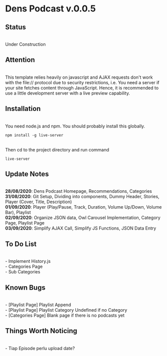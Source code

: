 # Dens Podcast v.0.0.5

## Status
<br>Under Construction

## Attention
<br> This template relies heavily on javascript and AJAX requests don't work with the file:// protocol due to security restrictions, i.e. You need a server if your site fetches content through JavaScript. Hence, it is recommended to use a little development server with a live preview capability.

## Installation
<br>You need node.js and npm. You should probably install this globally.
```
npm install -g live-server
```
<br>Then cd to the project directory and run command
```
live-server
```

## Update Notes
<br>**28/08/2020**: Dens Podcast Homepage, Recommendations, Categories
<br>**31/08/2020**: Git Setup, Dividing into components, Dummy Header, Stories, Player (Cover, Title, Description)
<br>**01/09/2020**: Player (Play/Pause, Track, Duration, Volume Up/Down, Volume Bar), Playlist
<br>**02/09/2020**: Organize JSON data, Owl Carousel Implementation, Category Page, Playlist Page
<br>**03/09/2020**: Simplify AJAX Call, Simplify JS Functions, JSON Data Entry

## To Do List
<br>- Implement History.js
<br>- Categories Page
<br>- Sub Categories

## Known Bugs
<br>- [Playlist Page] Playlist Append
<br>- [Playlist Page] Playlist Category Undefined if no Category
<br>- [Categories Page] Blank page if there is no podcasts yet

## Things Worth Noticing
<br>- Tiap Episode perlu upload date?